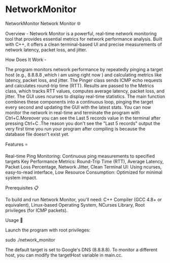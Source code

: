 # NetworkMonitor


NetworkMonitor
Network Monitor 🌐

Overview - Network Monitor is a powerful, real-time network monitoring tool that provides essential metrics for network performance analysis. Built with C++, it offers a clean terminal-based UI and precise measurements of network latency, packet loss, and jitter.


How Does It Work -

The program monitors network performance by repeatedly pinging a target host (e.g., 8.8.8.8 ,which i am using right now ) and calculating metrics like latency, packet loss, and jitter. The Pinger class sends ICMP echo requests and calculates round-trip time (RTT). Results are passed to the Metrics class, which tracks RTT values, computes average latency, packet loss, and jitter. The GUI uses ncurses to display real-time statistics. The main function combines these components into a continuous loop, pinging the target every second and updating the GUI with the latest stats. You can now monitor the network in real-time and terminate the program with Ctrl+C.Moreover you can see the Last 5 records value in the terminal after pressing Ctrl+C .The reason you don't see the "Last 5 records" output the very first time you run your program after compiling is because the database file doesn't exist yet.

Features ⭐

Real-time Ping Monitoring: Continuous ping measurements to specified targets Key Performance Metrics: Round-Trip Time (RTT), Average Latency, Packet Loss Percentage, Network Jitter, Clean Terminal UI: Using ncurses, easy-to-read interface, Low Resource Consumption: Optimized for minimal system impact.

Prerequisites 📋

To build and run Network Monitor, you'll need: C++ Compiler (GCC 4.8+ or equivalent), Linux-based Operating System, NCurses Library, Root privileges (for ICMP packets).

Usage 🚀

Launch the program with root privileges:

sudo ./network_monitor

The default target is set to Google's DNS (8.8.8.8). To monitor a different host, you can modify the targetHost variable in main.cc.

